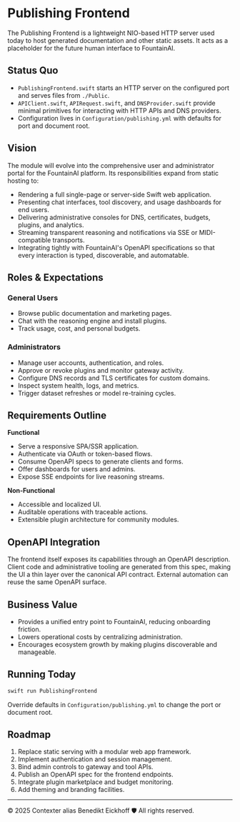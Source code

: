 # Publishing Frontend

The Publishing Frontend is a lightweight NIO-based HTTP server used today to host generated documentation and other static assets. It acts as a placeholder for the future human interface to FountainAI.

## Status Quo

- `PublishingFrontend.swift` starts an HTTP server on the configured port and serves files from `./Public`.
- `APIClient.swift`, `APIRequest.swift`, and `DNSProvider.swift` provide minimal primitives for interacting with HTTP APIs and DNS providers.
- Configuration lives in `Configuration/publishing.yml` with defaults for port and document root.

## Vision

The module will evolve into the comprehensive user and administrator portal for the FountainAI platform. Its responsibilities expand from static hosting to:

- Rendering a full single-page or server-side Swift web application.
- Presenting chat interfaces, tool discovery, and usage dashboards for end users.
- Delivering administrative consoles for DNS, certificates, budgets, plugins, and analytics.
- Streaming transparent reasoning and notifications via SSE or MIDI-compatible transports.
- Integrating tightly with FountainAI's OpenAPI specifications so that every interaction is typed, discoverable, and automatable.

## Roles & Expectations

### General Users

- Browse public documentation and marketing pages.
- Chat with the reasoning engine and install plugins.
- Track usage, cost, and personal budgets.

### Administrators

- Manage user accounts, authentication, and roles.
- Approve or revoke plugins and monitor gateway activity.
- Configure DNS records and TLS certificates for custom domains.
- Inspect system health, logs, and metrics.
- Trigger dataset refreshes or model re-training cycles.

## Requirements Outline

**Functional**

- Serve a responsive SPA/SSR application.
- Authenticate via OAuth or token-based flows.
- Consume OpenAPI specs to generate clients and forms.
- Offer dashboards for users and admins.
- Expose SSE endpoints for live reasoning streams.

**Non-Functional**

- Accessible and localized UI.
- Auditable operations with traceable actions.
- Extensible plugin architecture for community modules.

## OpenAPI Integration

The frontend itself exposes its capabilities through an OpenAPI description. Client code and administrative tooling are generated from this spec, making the UI a thin layer over the canonical API contract. External automation can reuse the same OpenAPI surface.

## Business Value

- Provides a unified entry point to FountainAI, reducing onboarding friction.
- Lowers operational costs by centralizing administration.
- Encourages ecosystem growth by making plugins discoverable and manageable.

## Running Today

```bash
swift run PublishingFrontend
```

Override defaults in `Configuration/publishing.yml` to change the port or document root.

## Roadmap

1. Replace static serving with a modular web app framework.
2. Implement authentication and session management.
3. Bind admin controls to gateway and tool APIs.
4. Publish an OpenAPI spec for the frontend endpoints.
5. Integrate plugin marketplace and budget monitoring.
6. Add theming and branding facilities.

---
© 2025 Contexter alias Benedikt Eickhoff 🛡️ All rights reserved.
